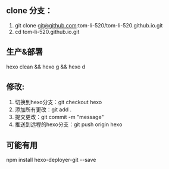 ## clone 分支：
1. git clone git@github.com:tom-li-520/tom-li-520.github.io.git
2. cd tom-li-520.github.io.git

## 生产&部署
hexo clean && hexo g && hexo d

## 修改:

1. 切换到hexo分支：git checkout hexo
2. 添加所有更改：git add .
3. 提交更改：git commit -m "message"
4. 推送到远程的hexo分支：git push origin hexo

## 可能有用
 npm install hexo-deployer-git --save


